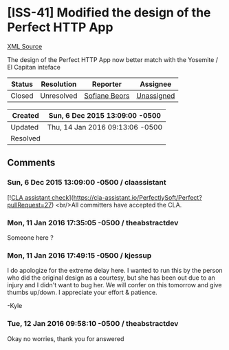 # [ISS-41] Modified the design of the Perfect HTTP App

[XML Source](../xml/ISS-41.xml)
<p><p>The design of the Perfect HTTP App now better match with the Yosemite / El Capitan inteface</p></p>





Status|Resolution|Reporter|Assignee
------|----------|--------|--------
Closed|Unresolved|[Sofiane Beors](TheAbstractDev)|[Unassigned]($-1)





Created|Sun, 6 Dec 2015 13:09:00 -0500
-------|--------------
Updated|Thu, 14 Jan 2016 09:13:06 -0500
Resolved|


## Comments




### Sun, 6 Dec 2015 13:09:00 -0500 / claassistant 

<p><p>[!<a href="https://cla-assistant.io/pull/badge/signed" class="external-link" rel="nofollow">CLA assistant check</a>](<a href="https://cla-assistant.io/PerfectlySoft/Perfect?pullRequest=27" class="external-link" rel="nofollow">https://cla-assistant.io/PerfectlySoft/Perfect?pullRequest=27</a>) &lt;br/&gt;All committers have accepted the CLA.</p></p>


### Mon, 11 Jan 2016 17:35:05 -0500 / theabstractdev 

<p><p>Someone here ?</p></p>


### Mon, 11 Jan 2016 17:49:15 -0500 / kjessup 

<p><p>I do apologize for the extreme delay here. I wanted to run this by the person who did the original design as a courtesy, but she has been out due to an injury and I didn't want to bug her. We will confer on this tomorrow and give thumbs up/down. I appreciate your effort &amp; patience.</p>

<p>-Kyle</p></p>


### Tue, 12 Jan 2016 09:58:10 -0500 / theabstractdev 

<p><p>Okay no worries, thank you for answered</p></p>



